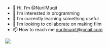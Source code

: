- 👋 Hi, I’m @NurilMuqit
- 👀 I’m interested in programming
- 🌱 I’m currently learning something useful
- 💞️ I’m looking to collaborate on making film
- 📫 How to reach me nurilmuqit@gmail.com

<img src="https://media.tenor.com/pOdHuRFPG-cAAAAC/mia-khalifa-explain.gif">
<!---
NurilMuqit/NurilMuqit is a ✨ special ✨ repository because its `README.md` (this file) appears on your GitHub profile.
You can click the Preview link to take a look at your changes.
--->
